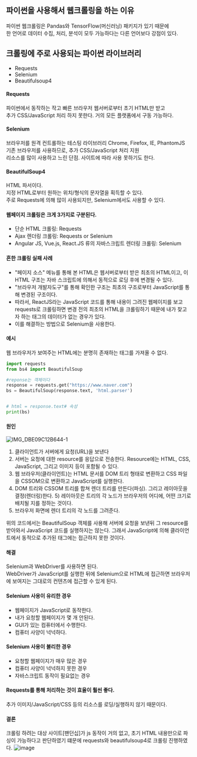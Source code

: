 ## 파이썬을 사용해서 웹크롤링을 하는 이유  
파이썬 웹크롤링은 Pandas와 TensorFlow(머신러닝) 패키지가 있기 때문에  
한 언어로 데이터 수집, 처리, 분석이 모두 가능하다는 다른 언어보다 강점이 있다.  

## 크롤링에 주로 사용되는 파이썬 라이브러리  
- Requests
- Selenium
- Beautifulsoup4

#### Requests
파이썬에서 동작하는 작고 빠른 브라우저 웹서버로부터 초기 HTML만 받고  
추가 CSS/JavaScript 처리 하지 못한다. 거의 모든 플랫폼에서 구동 가능하다.  


#### Selenium 
브라우저를 원격 컨트롤하는 테스팅 라이브러리 Chrome, Firefox, IE, PhantomJS  
기존 브라우저를 사용하므로, 추가 CSS/JavaScript 처리 지원  
리소스를 많이 사용하고 느린 단점. 사이트에 따라 사용 못하기도 한다.  

#### BeautifulSoup4  
HTML 파서이다.  
지정 HTML로부터 원하는 위치/형식의 문자열을 획득할 수 있다.  
주로 Requests에 의해 많이 사용되지만, Selenium에서도 사용할 수 있다.  

#### 웹페이지 크롤링은 크게 3가지로 구분된다.
- 단순 HTML 크롤링: Requests  
- Ajax 렌더링 크롤링: Requests or Selenium  
- Angular JS, Vue.js, React.JS 류의 자바스크립트 렌더링 크롤링: Selenium  

#### 흔한 크롤링 실패 사례
- "페이지 소스" 메뉴를 통해 본 HTML은 웹서버로부터 받은 최초의 HTML이고, 이 HTML 구조는 자바 스크립트에 의해서 동적으로 로딩 후에 변경될 수 있다.
- "브라우저 개발자도구"를 통해 확인한 구조는 최초의 구조로부터 JavaScript를 통해 변경된 구조이다.
- 따라서, ReactJS라는 JavaScript 코드를 통해 내용이 그려진 웹페이지를 보고 requests로 크롤링하면 변경 전의 최초의 HTML을 크롤링하기 때문에 내가 찾고자 하는 태그의 데이터가 없는 경우가 있다.  
- 이를 해결하는 방법으로 Selenium을 사용한다. 


#### 예시  
웹 브라우저가 보여주는 HTML에는 분명히 존재하는 태그를 가져올 수 없다. 
```python
import requests
from bs4 import BeautifulSoup

#reponse는 객체이다
response = requests.get("https://www.naver.com")
bs = BeautifulSoup(response.text, 'html.parser')


# html = response.text# 속성
print(bs)


```

#### 원인 
![IMG_DBE09C12B644-1](https://github.com/indextrown/senior-project/assets/69367698/2d2d397b-d8da-4973-86e3-9ae60b996970)

1) 클라이언트가 서버에게 요청(URL)을 보낸다
2) 서버는 요청에 대한 resource를 응답으로 전송한다. Resource에는 HTML, CSS, JavaScript, 그리고 이미지 등이 포함될 수 있다.
3) 웹 브라우저(클라이언트)는 HTML 문서를 DOM 트리 형태로 변환하고 CSS 파일을 CSSOM으로 변환하고 JavaScript를 실행한다.
4) DOM 트리와 CSSOM 트리를 합쳐 렌더 트리를 만든다(파싱). 그리고 레이아웃을 결정(렌더링)한다. 5) 레이아웃은 트리의 각 노드가 브라우저의 어디에, 어떤 크기로 배치될 지를 정하는 것이다.
6) 브라우저 화면에 렌더 트리의 각 노드를 그려준다.  

위의 코드에서는 BeautifulSoup 객체를 사용해 서버에 요청을 보낸뒤 그 resource를 받아와서 JavaScript 코드를 실행하지는 않는다. 그래서 JavaScript에 의해 클라이언트에서 동적으로 추가된 태그에는 접근하지 못한 것이다.  

#### 해결
Selenium과 WebDriver를 사용하면 된다.  
WebDriver가 JavaScript를 실행한 뒤에 Selenium으로 HTML에 접근하면 브라우저에 보여지는 그대로의 컨텐츠에 접근할 수 있게 된다.  
  

#### Selenium 사용이 유리한 경우
- 웹페이지가 JavaScript로 동작한다.
- 내가 요청할 웹페이지가 몇 개 안된다.
- GUI가 있는 컴퓨터에서 수행한다. 
- 컴퓨터 사양이 넉넉하다.

#### Selenium 사용이 불리한 경우
- 요청할 웹페이지가 매우 많은 경우
- 컴퓨터 사양이 넉넉하지 못한 경우
- 자바스크립트 동작이 필요없는 경우

#### Requests를 통해 처리하는 것이 효율이 훨씬 좋다.
추가 이미지/JavaScript/CSS 등의 리소스를 로딩/실행하지 않기 때문이다.  

#### 결론
크롤링 하려는 대상 사이트[팬던십]가 js 동작이 거의 없고, 초기 HTML 내용만으로 파싱이 가능하다고 판단하였기 떄문에 requests와 beautifulsoup4로 크롤링 진행하였다. 
![image](https://github.com/indextrown/senior-project/assets/69367698/ca7e1970-6015-4e1b-9eaf-c32e20870552)




